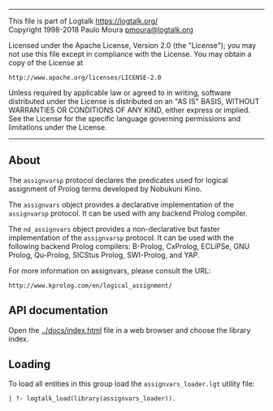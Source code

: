 ________________________________________________________________________

This file is part of Logtalk <https://logtalk.org/>  
Copyright 1998-2018 Paulo Moura <pmoura@logtalk.org>

Licensed under the Apache License, Version 2.0 (the "License");
you may not use this file except in compliance with the License.
You may obtain a copy of the License at

    http://www.apache.org/licenses/LICENSE-2.0

Unless required by applicable law or agreed to in writing, software
distributed under the License is distributed on an "AS IS" BASIS,
WITHOUT WARRANTIES OR CONDITIONS OF ANY KIND, either express or implied.
See the License for the specific language governing permissions and
limitations under the License.
________________________________________________________________________


About
-----

The `assignvarsp` protocol declares the predicates used for logical assignment 
of Prolog terms developed by Nobukuni Kino.

The `assignvars` object provides a declarative implementation of the `assignvarsp`
protocol. It can be used with any backend Prolog compiler. 

The `nd_assignvars` object provides a non-declarative but faster implementation
of the `assignvarsp` protocol. It can be used with the following backend Prolog
compilers: B-Prolog, CxProlog, ECLiPSe, GNU Prolog, Qu-Prolog, SICStus Prolog,
SWI-Prolog, and YAP.

For more information on assignvars, please consult the URL:

	http://www.kprolog.com/en/logical_assignment/


API documentation
-----------------

Open the [../docs/index.html](../docs/index.html) file in a web browser
and choose the library index.


Loading
-------

To load all entities in this group load the `assignvars_loader.lgt` utility 
file:

	| ?- logtalk_load(library(assignvars_loader)).
